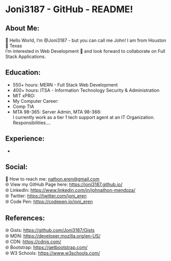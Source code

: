 # Joni3187 - GitHub - README!

## About Me:
 👋 Hello World, I’m @Joni3187 - but you can call me John! I am from Houston 🤠 Texas  <br>
 I’m interested in Web Development 👀 and look forward to collaborate on Full Stack Applications. <br>
 
## Education:
- 550+ hours: MERN - Full Stack Web Development 
- 400+ hours: ITSA - Information Technology Security & Administration <br>
- MIT xPRO: 
- My Computer Career:
- Comp TIA <br>
- MTA 98-365: Server Admin, MTA 98-366: <br>
I currently work as a tier 1 tech support agent at an IT Organization. Responsibilities....
 
## Experience:
 - 
 
<!--  •	Networking I
o	220-1001 CompTIA A+ Core 1
o	98-367 MTA Security Fundamentals

•	Computer & Security
o	220-1002 CompTIA A+ Core 2

•	Operating Systems
o	98-365 MTA Server Administration Fundamentals
o	010-160 Linux Essentials

•	Server I
o	SK0-004 CompTIA Server+

•	Security I
o	SY0-501 CompTIA Security+

•	Net & Security I
o	98-366 MTA Networking Fundamentals
o	N10-007 Network+
 -->
 
## Social:
 📧 How to reach me: nathon.eren@gmail.com <br>
 🌐 View my GitHub Page here: https://joni3187.github.io/ <br>
 🌐 LinkedIn: https://www.linkedin.com/in/johnathon-mendoza/ <br>
 🌐 Twitter: https://twitter.com/joni_eren <br>
 🌐 Code Pen: https://codepen.io/joni_eren

## References: 
 🌐 Gists: https://github.com/Joni3187/Gists <br>
 🌐 MDN: https://developer.mozilla.org/en-US/ <br>
 🌐 CDN: https://cdnjs.com/ <br>
 🌐 Bootstrap: https://getbootstrap.com/ <br>
 🌐 W3 Schools: https://www.w3schools.com/



<!-- Joni3187/Joni3187 is a ✨ special ✨ repository because its `README.md` (this file) appears on your GitHub profile. You can click the Preview link to take a look at your changes. -->
